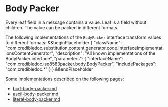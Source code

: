 # Body Packer

Every leaf field in a message contains a value. Leaf is a field without children.
The value can be packed in different formats.

The following implementations of the `BodyPacker` interface transform values to different formats:
&&beginPlaceholder {
    "className": "com.credibledoc.substitution.content.generator.code.InterfaceImplementationsContentGenerator",
    "description": "All known implementations of the BodyPacker interface",
    "parameters": {
        "interfaceName": "com.credibledoc.iso8583packer.body.BodyPacker",
        "includePackages": "com.credibledoc.*"
    }
} &&endPlaceholder

Some implementations described on the following pages:
* [bcd-body-packer.md](../bcd/bcd-body-packer.md)
* [ascii-body-packer.md](../asciihex/ascii-body-packer.md)
* [literal-body-packer.md](../literal/literal-body-packer.md)
